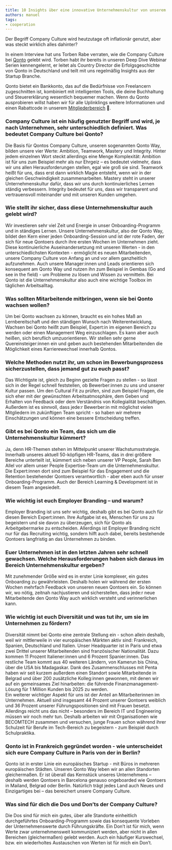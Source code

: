 ```yaml
---
title: 10 Insights über eine innovative Unternehmenskultur von unserem Partner Qonto
authors: manuel
tags:
- cooperation
---
```


Der Begriff Company Culture wird heutzutage oft inflationär genutzt, aber was steckt wirklich alles dahinter?

In einem Interview hat uns Torben Rabe verraten, wie die Company Culture bei [Qonto](https://qonto.com/de) gelebt wird. Torben habt ihr bereits in unseren Deep Dive Webinar Serien kennengelernt, er leitet als Country Director die Erfolgsgeschichte von Qonto in Deutschland und teilt mit uns regelmäßig Insights aus der Startup Branche.

Qonto bietet ein Bankkonto, das auf die Bedürfnisse von Freelancern zugeschnitten ist, kombiniert mit intelligenten Tools, die deine Buchhaltung und Steuererklärung wesentlich bequemer machen. Wenn du Qonto ausprobieren willst haben wir für alle Uplinklings weitere Informationen und einen Rabattcode in unserem [Mitgliederbereich](https://my.uplink.tech/services/cooperations) 🚀.

### Company Culture ist ein häufig genutzter Begriff und wird, je nach Unternehmen, sehr unterschiedlich definiert. Was bedeutet Company Culture bei Qonto?

Die Basis für Qontos Company Culture, unseren sogenannten Qonto Way, bilden unsere vier Werte: Ambition, Teamwork, Mastery und Integrity. Hinter jedem einzelnen Wort steckt allerdings eine Menge Komplexität: Ambition ist für uns zum Beispiel mehr als nur Ehrgeiz – es bedeutet vielmehr, dass wir uns allen Herausforderungen stellen, egal wie groß sie sind. Teamwork heißt für uns, dass erst dann wirklich Magie entsteht, wenn wir in der gleichen Geschwindigkeit zusammenarbeiten. Mastery steht in unserer Unternehmenskultur dafür, dass wir uns durch kontinuierliches Lernen ständig verbessern. Integrity bedeutet für uns, dass wir transparent und vertrauensvoll miteinander und mit unseren Kunden umgehen.

### Wie stellt ihr sicher, dass diese Unternehmenskultur auch gelebt wird?

Wir investieren sehr viel Zeit und Energie in unser Onboarding-Programm und in ständiges Lernen. Unsere Unternehmenskultur, also der Qonto Way, bildet den Kern einer jeden Onboarding-Session und ist der rote Faden, der sich für neue Qontoers durch ihre ersten Wochen im Unternehmen zieht. Diese kontinuierliche Auseinandersetzung mit unseren Werten - in den unterschiedlichsten Kontexten - ermöglicht es neuen Mitarbeitenden, unsere Company Culture von Anfang an und vor allem ganzheitlich aufzunehmen. Auch unsere Manager:innen und Leads orientieren sich konsequent am Qonto Way und nutzen ihn zum Beispiel in Gembas (Go and see in the field) - um Probleme zu lösen und Wissen zu vermitteln. Bei Qonto ist die Unternehmenskultur also auch eine wichtige Toolbox im täglichen Arbeitsalltag.

### Was sollten Mitarbeitende mitbringen, wenn sie bei Qonto wachsen wollen?

Um bei Qonto wachsen zu können, braucht es ein hohes Maß an Lernbereitschaft und den ständigen Wunsch nach Weiterentwicklung. Wachsen bei Qonto heißt zum Beispiel, Expert:in im eigenen Bereich zu werden oder einen Management Weg einzuschlagen. Es kann aber auch heißen, sich beruflich umzuorientieren. Wir stellen sehr gerne Quereinsteiger:innen ein und geben auch bestehenden Mitarbeitenden die Möglichkeit eines Karrierewechsel innerhalb Qontos.

### Welche Methoden nutzt ihr, um schon im Bewerbungsprozess sicherzustellen, dass jemand gut zu euch passt?

Das Wichtigste ist, gleich zu Beginn gezielte Fragen zu stellen - so lässt sich in der Regel schnell feststellen, ob Bewerber:innen zu uns und unserer Kultur passen. Um den Cultural Fit zu prüfen, sind zum Beispiel Fragen, die sich eher mit der gewünschten Arbeitsatmosphäre, dem Geben und Erhalten von Feedback oder dem Verständnis von Kollegialität beschäftigen. Außerdem ist es sinnvoll, dass jede:r Bewerber:in mit möglichst vielen Mitgliedern im zukünftigen Team spricht - so haben wir mehrere Einschätzungen und können eine bessere Entscheidung treffen.

### Gibt es bei Qonto ein Team, das sich um die Unternehmenskultur kümmert?

Ja, denn HR-Themen stehen im Mittelpunkt unserer Wachstumsstrategie. Innerhalb unseres aktuell 50-köpfigen HR-Teams, das in drei größere Bereiche unterteilt ist, kümmert sich neben unserer VP People, Sarah Ben Allel vor allem unser People Expertise-Team um die Unternehmenskultur. Die Expert:innen dort sind zum Beispiel für das Engagement und die Retention bestehender Qontoers verantwortlich - aber eben auch für unser Onboarding-Programm. Auch der Bereich Learning & Development ist in diesem Team angesiedelt.

### Wie wichtig ist euch Employer Branding – und warum?

Employer Branding ist uns sehr wichtig, deshalb gibt es bei Qonto auch für diesen Bereich Expert:innen. Ihre Aufgabe ist es, Menschen für uns zu begeistern und sie davon zu überzeugen, sich für Qonto als Arbeitgebermarke zu entscheiden. Allerdings ist Employer Branding nicht nur für das Recruiting wichtig, sondern hilft auch dabei, bereits bestehende Qontoers langfristig an das Unternehmen zu binden.

### Euer Unternehmen ist in den letzten Jahren sehr schnell gewachsen. Welche Herausforderungen haben sich daraus im Bereich Unternehmenskultur ergeben?

Mit zunehmender Größe wird es in erster Linie komplexer, ein gutes Onboarding zu gewährleisten. Deshalb holen wir während der ersten Wochen mehrfach Feedback von unseren neuen Qontoers ein. So können wir, wo nötig, zeitnah nachjustieren und sicherstellen, dass jede:r neue Mitarbeitende den Qonto Way auch wirklich versteht und verinnerlichen kann.

### Wie wichtig ist euch Diversität und was tut ihr, um sie im Unternehmen zu fördern?

Diversität nimmt bei Qonto eine zentrale Stellung ein - schon allein deshalb, weil wir mittlerweile in vier europäischen Märkten aktiv sind: Frankreich, Spanien, Deutschland und Italien. Unser Headquarter ist in Paris und etwa zwei Drittel unserer Mitarbeitenden sind französischer Nationalität. Dazu kommen 11 Prozent Italiener:innen und 6 Prozent Spanier:innen. Das restliche Team kommt aus 40 weiteren Ländern, von Kamerun bis China, über die USA bis Madagaskar. Dank des Zusammenschlusses mit Penta haben wir seit kurzem außerdem einen Standort sowie Mitarbeitende in Belgrad und über 200 zusätzliche Kolleg:innen gewonnen, mit denen wir auf ein gemeinsames Ziel hinarbeiten: die führende Finanzmanagement-Lösung für 1 Million Kunden bis 2025 zu werden.  
Ein weiterer wichtiger Aspekt für uns ist der Anteil an Mitarbeiterinnen im Unternehmen. Aktuell sind insgesamt 44 Prozent unserer Qontoers weiblich und 36 Prozent unserer Führungspositionen sind mit Frauen besetzt. Allerdings reicht uns das nicht – besonders im Bereich IT und Engineering müssen wir noch mehr tun. Deshalb arbeiten wir mit Organisationen wie BECOMTECH zusammen und versuchen, junge Frauen schon während ihrer Schulzeit für Berufe im Tech-Bereich zu begeistern - zum Beispiel durch Schulpraktika.

### Qonto ist in Frankreich gegründet worden - wie unterscheidet sich eure Company Culture in Paris von der in Berlin?

Qonto ist in erster Linie ein europäisches Startup - mit Büros in mehreren europäischen Städten. Unseren Qonto Way leben wir an allen Standorten gleichermaßen. Er ist überall das Kernstück unseres Unternehmens – deshalb werden Qontoers in Barcelona genauso ongeboarded wie Qontoers in Mailand, Belgrad oder Berlin. Natürlich trägt jedes Land auch Neues und Einzigartiges bei – das bereichert unsere Company Culture.

### Was sind für dich die Dos und Don’ts der Company Culture?

Die Dos sind für mich ein gutes, über alle Standorte einheitlich durchgeführtes Onboarding-Programm sowie das konsequente Vorleben der Unternehmenswerte durch Führungskräfte. Ein Don’t ist für mich, wenn Werte zwar unternehmensweit kommuniziert werden, aber nicht in allen Bereichen (gleichermaßen) gelebt werden. Auch ein häufiger Kurswechsel, bzw. ein wiederholtes Austauschen von Werten ist für mich ein Don’t.
